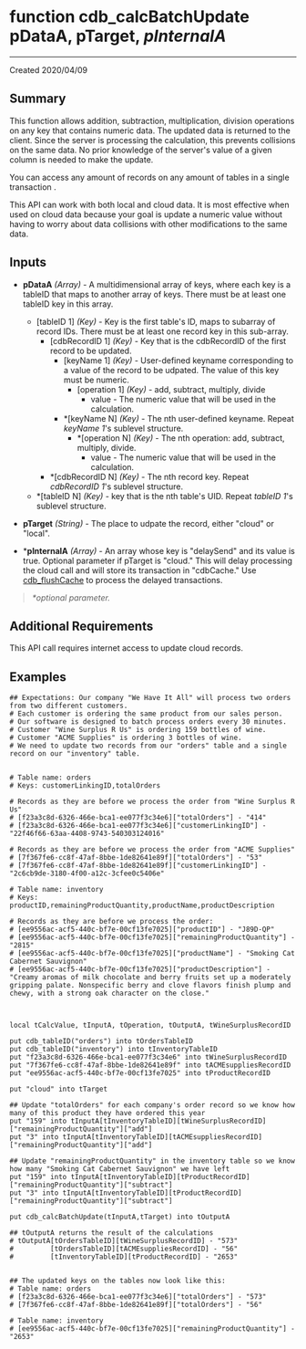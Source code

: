 # function cdb_calcBatchUpdate pDataA, pTarget, *pInternalA*
---
Created 2020/04/09

## Summary
This function allows addition, subtraction, multiplication, division operations on any key that contains numeric data. The updated data is returned to the client. Since the server is processing the calculation, this prevents collisions on the same data. No prior knowledge of the server's value of a given column is needed to make the update.

You can access any amount of records on any amount of tables in a single transaction .

This API can work with both local and cloud data. It is most effective when used on cloud data because your goal is update a numeric value without having to worry about data collisions with other modifications to the same data. 

## Inputs
* **pDataA** *(Array)* - A multidimensional array of keys, where each key is a tableID that maps to another array of keys. There must be at least one tableID key in this array.
    * [tableID 1] *(Key)* - Key is the first table's ID, maps to subarray of record IDs. There must be at least one record key in this sub-array.
    	* [cdbRecordID 1] *(Key)* - Key that is the cdbRecordID of the first record to be updated. 
    		* [keyName 1] *(Key)* - User-defined keyname corresponding to a value of the record to be udpated. The value of this key must be numeric.
    			* [operation 1] *(Key)* - add, subtract, multiply, divide
    				*  value - The numeric value that will be used in the calculation.
    		* \*[keyName N] *(Key)* - The nth user-defined keyname. Repeat *keyName 1*'s sublevel structure.
    			* \*[operation N] *(Key)* - The nth operation: add, subtract, multiply, divide.
					*  value - The numeric value that will be used in the calculation.
    	* \*[cdbRecordID N] *(Key)* - The nth record key. Repeat *cdbRecordID 1*'s sublevel structure.
    * \*[tableID N] *(Key)* - key that is the nth table's UID. Repeat *tableID 1*'s sublevel structure.

* **pTarget** *(String)* - The place to udpate the record, either "cloud" or "local".

* \***pInternalA** *(Array)* - An array whose key is "delaySend" and its value is true. Optional parameter if pTarget is "cloud." This will delay processing the cloud call and will store its transaction in "cdbCache." Use [cdb_flushCache](FlushCache.md) to process the delayed transactions.

> _*optional parameter._

## Additional Requirements
This API call requires internet access to update cloud records.

## Examples
```livecodeserver
## Expectations: Our company "We Have It All" will process two orders from two different customers.
# Each customer is ordering the same product from our sales person.
# Our software is designed to batch process orders every 30 minutes. 
# Customer "Wine Surplus R Us" is ordering 159 bottles of wine.
# Customer "ACME Supplies" is ordering 3 bottles of wine.
# We need to update two records from our "orders" table and a single record on our "inventory" table.


# Table name: orders					
# Keys: customerLinkingID,totalOrders

# Records as they are before we process the order from "Wine Surplus R Us"
# [f23a3c8d-6326-466e-bca1-ee077f3c34e6]["totalOrders"] - "414"
# [f23a3c8d-6326-466e-bca1-ee077f3c34e6]["customerLinkingID"] - "22f46f66-63aa-4408-9743-540303124016"

# Records as they are before we process the order from "ACME Supplies"  
# [7f367fe6-cc8f-47af-8bbe-1de82641e89f]["totalOrders"] - "53"
# [7f367fe6-cc8f-47af-8bbe-1de82641e89f]["customerLinkingID"] - "2c6cb9de-3180-4f00-a12c-3cfee0c5406e"

# Table name: inventory
# Keys: productID,remainingProductQuantity,productName,productDescription

# Records as they are before we process the order:
# [ee9556ac-acf5-440c-bf7e-00cf13fe7025]["productID"] - "J89D-QP"
# [ee9556ac-acf5-440c-bf7e-00cf13fe7025]["remainingProductQuantity"] - "2815"
# [ee9556ac-acf5-440c-bf7e-00cf13fe7025]["productName"] - "Smoking Cat Cabernet Sauvignon"
# [ee9556ac-acf5-440c-bf7e-00cf13fe7025]["productDescription"] - "Creamy aromas of milk chocolate and berry fruits set up a moderately gripping palate. Nonspecific berry and clove flavors finish plump and chewy, with a strong oak character on the close."

                                     

local tCalcValue, tInputA, tOperation, tOutputA, tWineSurplusRecordID

put cdb_tableID("orders") into tOrdersTableID                            
put cdb_tableID("inventory") into tInventoryTableID
put "f23a3c8d-6326-466e-bca1-ee077f3c34e6" into tWineSurplusRecordID
put "7f367fe6-cc8f-47af-8bbe-1de82641e89f" into tACMEsuppliesRecordID
put "ee9556ac-acf5-440c-bf7e-00cf13fe7025" into tProductRecordID

put "cloud" into tTarget

## Update "totalOrders" for each company's order record so we know how many of this product they have ordered this year
put "159" into tInputA[tInventoryTableID][tWineSurplusRecordID]["remainingProductQuantity"]["add"]
put "3" into tInputA[tInventoryTableID][tACMEsuppliesRecordID]["remainingProductQuantity"]["add"]

## Update "remainingProductQuantity" in the inventory table so we know how many "Smoking Cat Cabernet Sauvignon" we have left
put "159" into tInputA[tInventoryTableID][tProductRecordID]["remainingProductQuantity"]["subtract"]
put "3" into tInputA[tInventoryTableID][tProductRecordID]["remainingProductQuantity"]["subtract"]

put cdb_calcBatchUpdate(tInputA,tTarget) into tOutputA

## tOutputA returns the result of the calculations
# tOutputA[tOrdersTableID][tWineSurplusRecordID] - "573"
#         [tOrdersTableID][tACMEsuppliesRecordID] - "56"
#         [tInventoryTableID][tProductRecordID] - "2653"


## The updated keys on the tables now look like this:
# Table name: orders						
# [f23a3c8d-6326-466e-bca1-ee077f3c34e6]["totalOrders"] - "573"
# [7f367fe6-cc8f-47af-8bbe-1de82641e89f]["totalOrders"] - "56"

# Table name: inventory
# [ee9556ac-acf5-440c-bf7e-00cf13fe7025]["remainingProductQuantity"] - "2653"
```
